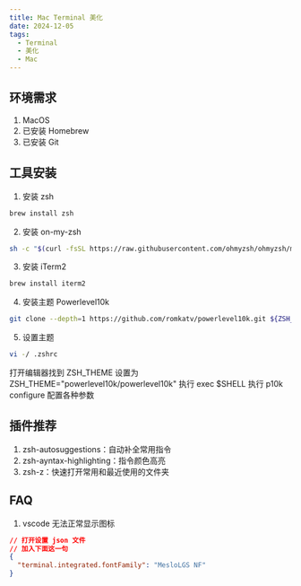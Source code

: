 ```yaml
---
title: Mac Terminal 美化
date: 2024-12-05
tags:
  - Terminal
  - 美化
  - Mac
---
```


<!-- # Mac Terminal 美化 -->

## 环境需求

1. MacOS
2. 已安装 Homebrew
3. 已安装 Git

## 工具安装

1. 安装 zsh

```sh
brew install zsh
```

2. 安装 on-my-zsh

```sh
sh -c "$(curl -fsSL https://raw.githubusercontent.com/ohmyzsh/ohmyzsh/master/tools/install.sh)"
```

3. 安装 iTerm2

```sh
brew install iterm2
```

4. 安装主题 Powerlevel10k

```sh
git clone --depth=1 https://github.com/romkatv/powerlevel10k.git ${ZSH_CUSTOM:-$HOME/.oh-my-zsh/custom}/themes/powerlevel10k
```

5. 设置主题

```sh
vi -/ .zshrc
```

打开编辑器找到 ZSH_THEME
设置为 ZSH_THEME="powerlevel10k/powerlevel10k"
执行 exec $SHELL
执行 p10k configure 配置各种参数

## 插件推荐

1. zsh-autosuggestions：自动补全常用指令
2. zsh-ayntax-highlighting：指令颜色高亮
3. zsh-z：快速打开常用和最近使用的文件夹

## FAQ

1.  vscode 无法正常显示图标

```json
// 打开设置 json 文件
// 加入下面这一句
{
  "terminal.integrated.fontFamily": "MesloLGS NF"
}
```
